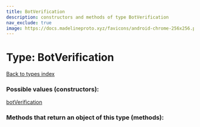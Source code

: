 ```yaml
---
title: BotVerification
description: constructors and methods of type BotVerification
nav_exclude: true
image: https://docs.madelineproto.xyz/favicons/android-chrome-256x256.png
---
```

# Type: BotVerification
[Back to types index](index.html)



### Possible values (constructors):

[botVerification](/API_docs/constructors/botVerification.html)  



### Methods that return an object of this type (methods):



